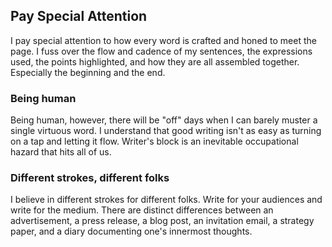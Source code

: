 ## Pay Special Attention

I pay special attention to how every word is crafted and honed 
to meet the page. I fuss over the flow and cadence of my sentences, 
the expressions used, the points highlighted, and how they are 
all assembled together. Especially the beginning and the end. 

### Being human

Being human, however, there will be "off" days when I can barely muster 
a single virtuous word. I understand that good writing isn't as easy 
as turning on a tap and letting it flow. Writer's block is 
an inevitable occupational hazard that hits all of us.

### Different strokes, different folks

I believe in different strokes for different folks. Write for your audiences 
and write for the medium. There are distinct differences between an advertisement, 
a press release, a blog post, an invitation email, a strategy paper, and 
a diary documenting one's innermost thoughts.

